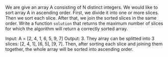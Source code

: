 We are give an array A consisting of N distinct integers. We would like to sort array A in ascending order. First, we divide it into one or more slices. Then we sort each slice. After that, we join the sorted slices in the same order. Write a function `solution` that returns the maximum number of slices for which the algorithm will return a correctly sorted array.

Input: A = [2, 4, 1, 6, 5, 9, 7]
Output: 3. They array can be splitted into 3 slices: [2, 4, 1], [6, 5], [9, 7]. Then, after sorting each slice and joining them together, the whole array will be sorted into ascending order.
